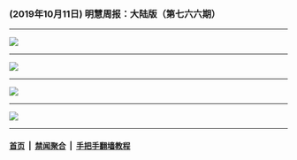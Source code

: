 ### (2019年10月11日) 明慧周报：大陆版（第七六六期） 

---

<img src="http://qikan.minghui.org/mhqkpage/qikanimage/2019/10/10/mhzb_766_pdf-online1.png"/><hr/>
<img src="http://qikan.minghui.org/mhqkpage/qikanimage/2019/10/10/mhzb_766_pdf-online2.png"/><hr/>
<img src="http://qikan.minghui.org/mhqkpage/qikanimage/2019/10/10/mhzb_766_pdf-online3.png"/><hr/>
<img src="http://qikan.minghui.org/mhqkpage/qikanimage/2019/10/10/mhzb_766_pdf-online4.png"/><hr/>


#### [首页](../../../..) &nbsp;|&nbsp; [禁闻聚合](https://github.com/gfw-breaker/banned-news) &nbsp;|&nbsp; [手把手翻墙教程](https://github.com/gfw-breaker/guides) 
